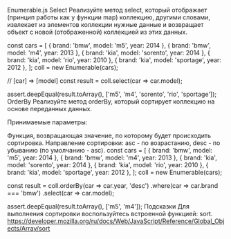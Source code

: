 Enumerable.js
Select
Реализуйте метод select, который отображает (принцип работы как у функции map) коллекцию, другими словами, извлекает из элементов коллекции нужные данные и возвращает объект с новой (отображенной) коллекцией из этих данных.

const cars = [
  { brand: 'bmw', model: 'm5', year: 2014 },
  { brand: 'bmw', model: 'm4', year: 2013 },
  { brand: 'kia', model: 'sorento', year: 2014 },
  { brand: 'kia', model: 'rio', year: 2010 },
  { brand: 'kia', model: 'sportage', year: 2012 },
];
coll = new Enumerable(cars);

// [car] => [model]
const result = coll.select(car => car.model);

assert.deepEqual(result.toArray(), ['m5', 'm4', 'sorento', 'rio', 'sportage']);
OrderBy
Реализуйте метод orderBy, который сортирует коллекцию на основе переданных данных.

Принимаемые параметры:

Функция, возвращающая значение, по которому будет происходить сортировка.
Направление сортировки: asc - по возрастанию, desc - по убыванию (по умолчанию - asc).
const cars = [
  { brand: 'bmw', model: 'm5', year: 2014 },
  { brand: 'bmw', model: 'm4', year: 2013 },
  { brand: 'kia', model: 'sorento', year: 2014 },
  { brand: 'kia', model: 'rio', year: 2010 },
  { brand: 'kia', model: 'sportage', year: 2012 },
];
coll = new Enumerable(cars);

const result = coll.orderBy(car => car.year, 'desc')
  .where(car => car.brand === 'bmw')
  .select(car => car.model);

assert.deepEqual(result.toArray(), ['m5', 'm4']);
Подсказки
Для выполнения сортировки воспользуйтесь встроенной функцией: sort. https://developer.mozilla.org/ru/docs/Web/JavaScript/Reference/Global_Objects/Array/sort